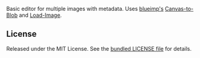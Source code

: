 Basic editor for multiple images with metadata.
Uses [blueimp's](https://github.com/blueimp) [Canvas-to-Blob](https://github.com/blueimp/JavaScript-Canvas-to-Blob) and [Load-Image](https://github.com/blueimp/JavaScript-Load-Image).

## License

Released under the MIT License. See the [bundled LICENSE file](LICENSE)
for details.